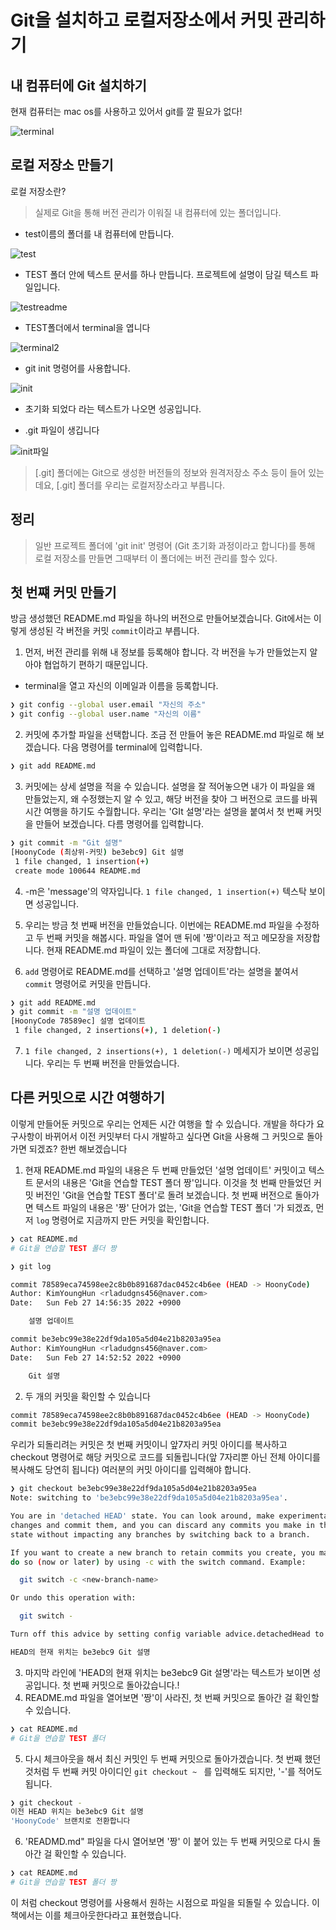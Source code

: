 # Git을 설치하고 로컬저장소에서 커밋 관리하기



## 내 컴퓨터에 Git 설치하기

현재 컴퓨터는 mac os를 사용하고 있어서 git를 깔 필요가 없다!

![terminal](./terminal.png)



## 로컬 저장소 만들기

로컬 저장소란?

> 실제로 Git을 통해 버전 관리가 이워질 내 컴퓨터에 있는 폴더입니다.

- test이름의 폴더를 내 컴퓨터에 만듭니다.

![test](./test.png)



- TEST 폴더 안에 텍스트 문서를 하나 만듭니다. 프로젝트에 설명이 담길 텍스트 파일입니다.

![testreadme](./testreadme.png)



- TEST폴더에서 terminal을 엽니다

![terminal2](./terminal2.png)



- git init 명령어를 사용합니다.

![init](./init.png)

- 초기화 되었다 라는 텍스트가 나오면 성공입니다.

- .git 파일이 생깁니다

![init파일](./gitfile.png)

> [.git] 폴더에는 Git으로 생성한 버전들의 정보와 원격저장소 주소 등이 들어 있는데요, [.git] 폴더를 우리는 로컬저장소라고 부릅니다.



## 정리

> 일반 프로젝트 폴더에 'git init' 명령어 (Git 초기화 과정이라고 합니다)를 통해 로컬 저장소를 만들면 그때부터 이 폴더에는 버전 관리를 할수 있다.



## 첫 번쨰 커밋 만들기

방금 생성했던 README.md 파일을 하나의 버전으로 만들어보겠습니다. Git에서는 이렇게 생성된 각 버전을 커밋 `commit`이라고 부릅니다.



1. 먼저, 버전 관리를 위해 내 정보를 등록해야 합니다. 각 버전을 누가 만들었는지 알아야 협업하기 편하기 때문입니다.

- terminal을 열고 자신의 이메일과 이름을 등록합니다.

```bash
❯ git config --global user.email "자신의 주소"
❯ git config --global user.name "자신의 이름"
```



2. 커밋에 추가할 파일을 선택합니다. 조금 전 만들어 놓은 README.md 파일로 해 보겠습니다. 다음 명령어를 terminal에 입력합니다.

```bash
❯ git add README.md
```

3. 커밋에는 상세 설명을 적을 수 있습니다. 설명을 잘 적어놓으면 내가 이 파일을 왜 만들었는지, 왜 수정했는지 알 수 있고, 해당 버전을 찾아 그 버전으로 코드를 바꿔 시간 여행을 하기도 수월합니다. 우리는 'GIt 설명'라는 설명을 붙여서 첫 번째 커밋을 만들어 보겠습니다. 다름 명령어를 입력합니다.

```bash
❯ git commit -m "Git 설명"
[HoonyCode (최상위-커밋) be3ebc9] Git 설명
 1 file changed, 1 insertion(+)
 create mode 100644 README.md
```

4. -m은 'message'의 약자입니다. `1 file changed, 1 insertion(+)` 텍스탁 보이면 성공입니다.

5. 우리는 방금 첫 번째 버전을 만들었습니다. 이번에는 README.md 파일을 수정하고 두 번째 커밋을 해봅시다. 파일을 열어 맨 뒤에 '짱'이라고 적고 메모장을 저장합니다. 현재 README.md 파일이 있는 폴더에 그대로 저장합니다.

6. `add` 명령어로 README.md를 선택하고 '설명 업데이트'라는 설명을 붙여서 `commit` 명령어로 커밋을 만듭니다.

```bash
❯ git add README.md
❯ git commit -m "설명 업데이트"
[HoonyCode 78589ec] 설명 업데이트
 1 file changed, 2 insertions(+), 1 deletion(-)
```

7. `1 file changed, 2 insertions(+), 1 deletion(-)` 메세지가 보이면 성공입니다. 우리는 두 번째 버전을 만들었습니다.



## 다른 커밋으로 시간 여행하기

이렇게 만들어둔 커밋으로 우리는 언제든 시간 여행을 할 수 있습니다. 개발을 하다가 요구사항이 바뀌어서 이전 커밋부터 다시 개발하고 싶다면 Git을 사용해 그 커밋으로 돌아가면 되겠죠? 한번 해보겠습니다



1. 현재 README.md 파일의 내용은 두 번째 만들었던 '설명 업데이트' 커밋이고 텍스트 문서의 내용은 'Git을 연습할 TEST 폴더 짱'입니다. 
   이것을 첫 번째 만들었던 커밋 버전인 'Git을 연습할 TEST 폴더'로 돌려 보겠습니다. 첫 번째 버전으로 돌아가면 텍스트 파일의 내용은 '짱' 단어가 없는, 'Git을 연습할 TEST 폴더 '가 되겠죠, 먼저 `log` 명령어로 지금까지 만든 커밋을 확인합니다.

```bash
❯ cat README.md
# Git을 연습할 TEST 폴더 짱
```

```bash
❯ git log

commit 78589eca74598ee2c8b0b891687dac0452c4b6ee (HEAD -> HoonyCode)
Author: KimYoungHun <rladudgns456@naver.com>
Date:   Sun Feb 27 14:56:35 2022 +0900

    설명 업데이트

commit be3ebc99e38e22df9da105a5d04e21b8203a95ea
Author: KimYoungHun <rladudgns456@naver.com>
Date:   Sun Feb 27 14:52:52 2022 +0900

    Git 설명
```

2. 두 개의 커밋을 확인할 수 있습니다

```bash
commit 78589eca74598ee2c8b0b891687dac0452c4b6ee (HEAD -> HoonyCode)
commit be3ebc99e38e22df9da105a5d04e21b8203a95ea
```

우리가 되돌리려는 커밋은 첫 번째 커밋이니 앞7자리 커밋 아이디를 복사하고 checkout 명령어로 해당 커밋으로 코드를 되돌립니다(앞 7자리뿐 아닌 전체 아이디를 복사해도 당연히 됩니다) 여러분의 커밋 아이디를 입력해야 합니다.

```bash
❯ git checkout be3ebc99e38e22df9da105a5d04e21b8203a95ea
Note: switching to 'be3ebc99e38e22df9da105a5d04e21b8203a95ea'.

You are in 'detached HEAD' state. You can look around, make experimental
changes and commit them, and you can discard any commits you make in this
state without impacting any branches by switching back to a branch.

If you want to create a new branch to retain commits you create, you may
do so (now or later) by using -c with the switch command. Example:

  git switch -c <new-branch-name>

Or undo this operation with:

  git switch -

Turn off this advice by setting config variable advice.detachedHead to false

HEAD의 현재 위치는 be3ebc9 Git 설명
```

3. 마지막 라인에 'HEAD의 현재 위치는 be3ebc9 Git 설명'라는 텍스트가 보이면 성공입니다. 첫 번째 커밋으로 돌아갔습니다.!
4. README.md 파일을 열어보면 '짱'이 사라진, 첫 번째 커밋으로 돌아간 걸 확인할 수 있습니다.

```bash
❯ cat README.md
# Git을 연습할 TEST 폴더
```

5. 다시 체크아웃을 해서 최신 커밋인 두 번째 커밋으로 돌아가겠습니다. 첫 번째 했던 것처럼 두 번째 커밋 아이디인 `git checkout ~ ` 를 입력해도 되지만, '-'를 적어도 됩니다.

```bash
❯ git checkout -
이전 HEAD 위치는 be3ebc9 Git 설명
'HoonyCode' 브랜치로 전환합니다
```

6. 'READMD.md" 파일을 다시 열어보면 '짱' 이 붙어 있는 두 번째 커밋으로 다시 돌아간 걸 확인할 수 있습니다.

```bash
❯ cat README.md
# Git을 연습할 TEST 폴더 짱
```

이 처럼 checkout 명령어를 사용해서 원하는 시점으로 파일을 되돌릴 수 있습니다. 이 책에서는 이를 체크아웃한다라고 표현했습니다.

